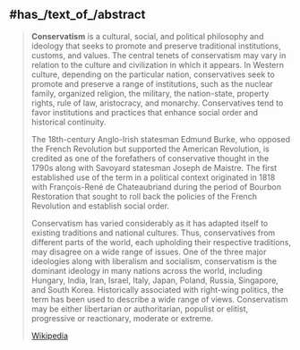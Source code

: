 ﻿---
has_id_wikidata: Q7169
facet_of: '[[_Standards/WikiData/WD~right-wing,76074]]'
significant_person:
- "[[_Standards/WikiData/WD~Friedrich von Gentz,77476]]"
- "[[_Standards/WikiData/WD~Edmund Burke,165792]]"
- "[[_Standards/WikiData/WD~Joseph de Maistre,309854]]"
- "[[_Standards/WikiData/WD~Louis de Bonald,316674]]"
- "[[_Standards/WikiData/WD~Michael Oakeshott,959541]]"
- "[[_Standards/WikiData/WD~Justus Möser,65087]]"
discoverer_or_inventor: "[[_Standards/WikiData/WD~Edmund Burke,165792]]"
instance_of:
- "[[_Standards/WikiData/WD~political philosophy,179805]]"
- "[[_Standards/WikiData/WD~social philosophy,180592]]"
has_part_s_:
- "[[_Standards/WikiData/WD~national conservatism,852739]]"
- "[[_Standards/WikiData/WD~libertarian conservatism,853562]]"
- "[[_Standards/WikiData/WD~liberal conservatism,1043096]]"
- "[[_Standards/WikiData/WD~social conservatism,1414298]]"
- "[[_Standards/WikiData/WD~traditionalist conservatism,2466570]]"
- "[[_Standards/WikiData/WD~fiscal conservatism,2698984]]"
- "[[_Standards/WikiData/WD~progressive conservatism,7248834]]"
- "[[_Standards/WikiData/WD~paternalistic conservatism,7333466]]"
- "[[_Standards/WikiData/WD~cultural conservatism,11168082]]"
different_from: "[[_Standards/WikiData/WD~conservation movement,1088777]]"
described_by_source:
- "[[_Standards/WikiData/WD~The Nuttall Encyclopædia,3181656]]"
- "[[_Standards/WikiData/WD~Encyclopedia of Political Theory (2010 ed.),20743760]]"
- "[[_Standards/WikiData/WD~Red Blue Translator,131935072]]"
partially_coincident_with: '[[_Standards/WikiData/WD~conservatism,5163004]]'
topic_s_main_template: '[[_Standards/WikiData/WD~Template_Conservatism,10597639]]'
subclass_of: "[[_Standards/WikiData/WD~political ideology,12909644]]"
topic_s_main_Wikimedia_portal: '[[_Standards/WikiData/WD~Portal_Conservatism,14615388]]'
video: "http://commons.wikimedia.org/wiki/Special:FilePath/President%20Reagan%27s%20remarks%20at%20the%20Annual%20Conservative%20Political%20Action%20Conference%2C%20March%201%2C%201985.webm"
Library_of_Congress_Classification: JC573-JC573.2
opposite_of: '[[_Standards/WikiData/WD~liberalism,6216]]'
named_by: "[[_Standards/WikiData/WD~François-Auguste-René de Chateaubriand,49767]]"
Commons_gallery: Conservatism
Commons_category: Conservatism
Basisklassifikation: 89.11
image: "http://commons.wikimedia.org/wiki/Special:FilePath/Conservatism%20-%20K.%20LCCN2011647256%20%28cropped%29.jpg"
Dewey_Decimal_Classification: 320.52
subreddit: Conservative
---

## #has_/text_of_/abstract 

> **Conservatism** is a cultural, social, and political philosophy and ideology that seeks to promote and preserve traditional institutions, customs, and values. The central tenets of conservatism may vary in relation to the culture and civilization in which it appears. In Western culture, depending on the particular nation, conservatives seek to promote and preserve a range of institutions, such as the nuclear family, organized religion, the military, the nation-state, property rights, rule of law, aristocracy, and monarchy. Conservatives tend to favor institutions and practices that enhance social order and historical continuity.
>
> The 18th-century Anglo-Irish statesman Edmund Burke, who opposed the French Revolution but supported the American Revolution, is credited as one of the forefathers of conservative thought in the 1790s along with Savoyard statesman Joseph de Maistre. The first established use of the term in a political context originated in 1818 with François-René de Chateaubriand during the period of Bourbon Restoration that sought to roll back the policies of the French Revolution and establish social order.
>
> Conservatism has varied considerably as it has adapted itself to existing traditions and national cultures. Thus, conservatives from different parts of the world, each upholding their respective traditions, may disagree on a wide range of issues. One of the three major ideologies along with liberalism and socialism, conservatism is the dominant ideology in many nations across the world, including Hungary, India, Iran, Israel, Italy, Japan, Poland, Russia, Singapore, and South Korea. Historically associated with right-wing politics, the term has been used to describe a wide range of views. Conservatism may be either libertarian or authoritarian, populist or elitist, progressive or reactionary, moderate or extreme.
>
> [Wikipedia](https://en.wikipedia.org/wiki/Conservatism)



